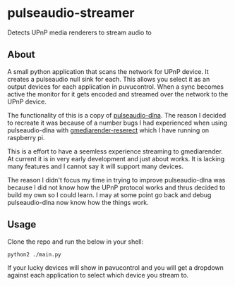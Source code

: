 # pulseaudio-streamer
Detects UPnP media renderers to stream audio to

## About
A small python application that scans the network for UPnP device. It
creates a pulseaudio null sink for each. This allows you select it as an
output devices for each application in puvucontrol. When a sync becomes active
the monitor for it gets encoded and streamed over the network to the UPnP
device.  
  
The functionality of this is a copy of [pulseaudio-dlna][pa dlna]. The reason I
decided to recreate it was because of a number bugs I had experienced when
using pulseaudio-dlna with [gmediarender-reserect][gmr] which I have running on
raspberry pi.  
  
This is a effort to have a seemless experience streaming to gmediarender. At
current it is in very early development and just about works. It is lacking
many features and I cannot say it will support many devices.  
  
The reason I didn't focus my time in trying to improve pulseaudio-dlna was
because I did not know how the UPnP protocol works and thrus decided to build
my own so I could learn. I may at some point go back and debug pulseaudio-dlna
now know how the things work.  
  
## Usage
Clone the repo and run the below in your shell:  
```shell
python2 ./main.py
```
  
If your lucky devices will show in pavucontrol and you will get a dropdown
against each application to select which device you stream to.


[pa dlna]:https://github.com/masmu/pulseaudio-dlna
[gmr]:https://github.com/hzeller/gmrender-resurrect
